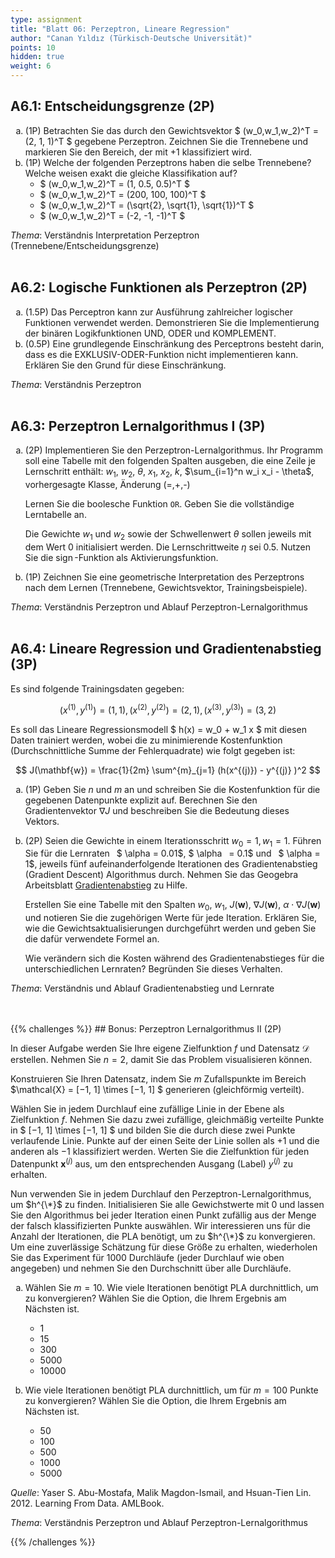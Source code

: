 ```yaml
---
type: assignment
title: "Blatt 06: Perzeptron, Lineare Regression"
author: "Canan Yıldız (Türkisch-Deutsche Universität)"
points: 10
hidden: true
weight: 6
---
```


<style type="text/css">
    ul { list-style-type: lower-alpha; }
    ul ul { list-style-type: circle; }
</style>



## A6.1: Entscheidungsgrenze (2P)

*   (1P) Betrachten Sie das durch den Gewichtsvektor $ (w_0,w_1,w_2)^T = (2, 1, 1)^T $ gegebene Perzeptron. Zeichnen Sie die Trennebene und markieren Sie den Bereich, der mit $+1$ klassifiziert wird.
*   (1P) Welche der folgenden Perzeptrons haben die selbe Trennebene? Welche weisen exakt die gleiche Klassifikation auf?
    *   $ (w_0,w_1,w_2)^T = (1, 0.5, 0.5)^T $
    *   $ (w_0,w_1,w_2)^T = (200, 100, 100)^T $
    *   $ (w_0,w_1,w_2)^T = (\sqrt{2}, \sqrt{1}, \sqrt{1})^T $
    *   $ (w_0,w_1,w_2)^T = (-2, -1, -1)^T $

*Thema*: Verständnis Interpretation Perzeptron (Trennebene/Entscheidungsgrenze)
<br><br>

## A6.2: Logische Funktionen als Perzeptron (2P)

*   (1.5P) Das Perceptron kann zur Ausführung zahlreicher logischer Funktionen verwendet werden. Demonstrieren Sie die Implementierung der binären Logikfunktionen UND, ODER und KOMPLEMENT.
*   (0.5P) Eine grundlegende Einschränkung des Perceptrons besteht darin, dass es die EXKLUSIV-ODER-Funktion nicht implementieren kann. Erklären Sie den Grund für diese Einschränkung.

*Thema*: Verständnis Perzeptron
<br><br>


## A6.3: Perzeptron Lernalgorithmus I (3P)

*   (2P) Implementieren Sie den Perzeptron-Lernalgorithmus. Ihr Programm soll eine Tabelle
    mit den folgenden Spalten ausgeben, die eine Zeile je Lernschritt enthält:
    $w_1$, $w_2$, $\theta$, $x_1$, $x_2$, $k$,  $\sum_{i=1}^n w_i x_i - \theta$, vorhergesagte Klasse, Änderung (=,+,-)

    Lernen Sie die boolesche Funktion `OR`. Geben Sie die vollständige Lerntabelle an.

    Die Gewichte $w_1$ und $w_2$ sowie der Schwellenwert $\theta$ sollen jeweils mit dem Wert $0$ initialisiert werden. Die Lernschrittweite $\eta$ sei $0.5$. Nutzen Sie die
    $\operatorname{sign}$-Funktion als Aktivierungsfunktion.


*   (1P) Zeichnen Sie eine geometrische Interpretation des Perzeptrons nach dem Lernen (Trennebene,  Gewichtsvektor, Trainingsbeispiele).

*Thema*: Verständnis Perzeptron und Ablauf Perzeptron-Lernalgorithmus
<br><br>

## A6.4: Lineare Regression und Gradientenabstieg (3P)

Es sind folgende Trainingsdaten gegeben:

$$ ( x^{(1)}, y^{(1)} ) = (1, 1), ( x^{(2)}, y^{(2)} ) = (2, 1), ( x^{(3)}, y^{(3)} ) = (3, 2) $$

Es soll das Lineare Regressionsmodell $ h(x) = w_0 + w_1 x $ mit diesen Daten trainiert werden, wobei die zu minimierende Kostenfunktion (Durchschnittliche Summe der Fehlerquadrate) wie folgt gegeben ist:

$$ J(\mathbf{w}) = \frac{1}{2m} \sum^{m}_{j=1} (h(x^{(j)}) - y^{(j)} )^2 $$

*   (1P) Geben Sie $n$ und $m$ an und schreiben Sie die Kostenfunktion für die gegebenen Datenpunkte explizit auf. Berechnen Sie den Gradientenvektor $\nabla J$ und beschreiben Sie die Bedeutung dieses Vektors.

*   (2P) Seien die Gewichte in einem Iterationsschritt $w_0 = 1, w_1 = 1$. Führen Sie für die Lernraten  $ \alpha = 0.01$, $ \alpha  = 0.1$ und  $ \alpha = 1$, jeweils fünf aufeinanderfolgende Iterationen des Gradientenabstieg (Gradient Descent) Algorithmus
durch. Nehmen Sie das Geogebra Arbeitsblatt [Gradientenabstieg](https://www.geogebra.org/classic/rcfffgsj) zu Hilfe.

    Erstellen Sie eine Tabelle mit den Spalten $w_0$, $w_1$, $J(\mathbf{w})$, $\nabla J(\mathbf{w})$, $\alpha \cdot \nabla J(\mathbf{w})$ und notieren Sie die zugehörigen Werte für jede Iteration. Erklären Sie, wie die Gewichtsaktualisierungen durchgeführt werden und geben Sie die dafür verwendete Formel an.
    
    Wie verändern sich die Kosten während des Gradientenabstieges für die unterschiedlichen Lernraten? Begründen Sie dieses Verhalten.

*Thema*: Verständnis und Ablauf Gradientenabstieg und Lernrate
<br><br>

<br>
{{% challenges %}}
## Bonus: Perzeptron Lernalgorithmus II (2P)

In dieser Aufgabe werden Sie Ihre eigene Zielfunktion $f$ und Datensatz $\mathcal{D}$ erstellen. Nehmen Sie $n = 2$, damit Sie das Problem visualisieren können.

Konstruieren Sie Ihren Datensatz, indem Sie $m$ Zufallspunkte im Bereich $\mathcal{X} = [−1, 1] \times [−1, 1] $ generieren (gleichförmig verteilt).

Wählen Sie in jedem Durchlauf eine zufällige Linie in der Ebene als Zielfunktion $f$. Nehmen Sie dazu zwei zufällige, gleichmäßig verteilte Punkte in $ [−1, 1] \times [−1, 1] $ und bilden Sie die durch diese zwei Punkte verlaufende Linie. Punkte
auf der einen Seite der Linie sollen als $+1$ und die anderen als $−1$ klassifiziert werden. Werten Sie die Zielfunktion für jeden Datenpunkt $\mathbf{x}^{(j)}$ aus, um den entsprechenden Ausgang (Label) $y^{(j)}$ zu erhalten.

Nun verwenden Sie in jedem Durchlauf den Perzeptron-Lernalgorithmus, um $h^{\*}$ zu finden. Initialisieren Sie alle Gewichstwerte mit $0$ und lassen Sie den Algorithmus bei jeder Iteration einen Punkt zufällig aus der Menge der falsch klassifizierten Punkte auswählen. Wir interessieren uns für die Anzahl der Iterationen, die PLA benötigt, um zu $h^{\*}$ zu konvergieren. Um eine zuverlässige Schätzung für diese Größe zu erhalten, wiederholen Sie das Experiment für $1000$ Durchläufe (jeder Durchlauf wie oben angegeben) und nehmen Sie den Durchschnitt über alle Durchläufe.

*   Wählen Sie $m=10$. Wie viele Iterationen benötigt PLA durchnittlich, um zu konvergieren? Wählen Sie die Option, die Ihrem Ergebnis am Nächsten ist.
    *   1
    *   15
    *   300
    *   5000
    *   10000

*   Wie viele Iterationen benötigt PLA durchnittlich, um für $m=100$ Punkte zu konvergieren? Wählen Sie die Option, die Ihrem Ergebnis am Nächsten ist.
    *   50
    *   100
    *   500
    *   1000
    *   5000

*Quelle*: Yaser S. Abu-Mostafa, Malik Magdon-Ismail, and Hsuan-Tien Lin. 2012. Learning From Data. AMLBook.

*Thema*: Verständnis Perzeptron und Ablauf Perzeptron-Lernalgorithmus

{{% /challenges %}}
